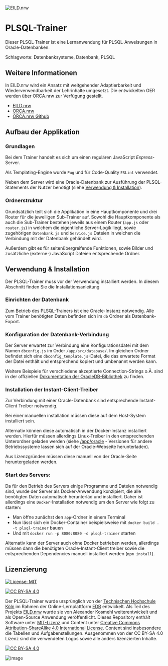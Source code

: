 ![EILD.nrw](app/src/img/Logo-mitSchrift-v2.png)

# PLSQL-Trainer

Dieser PLSQL-Trainer ist eine Lernanwendung für PLSQL-Anweisungen in Oracle-Datenbanken. 

Schlagworte: Datenbanksysteme, Datenbank, PLSQL


## Weitere Informationen
In EILD.nrw wird ein Ansatz mit weitgehender Adaptierbarkeit und Wiederverwendbarkeit der Lehrinhalte umgesetzt. Die entwickelten OER werden über ORCA.nrw zur Verfügung gestellt.
- [EILD.nrw]
- [ORCA.nrw]
- [ORCA.nrw Github]


## Aufbau der Applikation
### Grundlagen

Bei dem Trainer handelt es sich um einen regulären JavaScript *Express*-Server. 

Als Templating-Engine wurde `Pug` und für Code-Quality `ESLint` verwendet.

Neben dem Server wird eine Oracle-Datenbank zur Ausführung der PLSQL-Statements der Nutzer benötigt (siehe [Verwendung & Installation]).

### Ordnerstruktur

Grundsätzlich teilt sich die Applikation in eine Hauptkomponente und drei Router für die jeweiligen Sub-Trainer auf. 
Sowohl die Hauptkomponente als auch die Sub-Trainer bestehen jeweils aus einem Router (`app.js` oder `router.js`) in welchem die eigentliche Server-Logik liegt, sowie zugehörigen `Datenbank.js` und `Service.js` Dateien in welchen die Verbindung mit der Datenbank gehändelt wird.

Außerdem gibt es für seitenübergreifende Funktionen, sowie Bilder und zusätzliche (externe-) JavaScript Dateien entsprechende Ordner.


## Verwendung & Installation

Der PLSQL-Trainer muss vor der Verwendung installiert werden. In diesem Abschnitt finden Sie die Installationsanleitung

### Einrichten der Datenbank

Zum Betrieb des PLSQL-Trainers ist eine Oracle-Instanz notwendig. 
Alle vom Trainer benötigten Daten befinden sich im `db` Ordner als Datenbank-Export.

### Konfiguration der Datenbank-Verbindung

Der Server erwartet zur Verbindung eine Konfigurationsdatei mit dem Namen `dbconfig.js` im Order `/app/src/database/`.
Im gleichen Ordner befindet sich eine `dbconfig_template.js`-Datei, die das erwartete Format der Datei enthält und entsprechend kopiert und umbenannt werden kann.

Weitere Beispiele für verschiedene akzeptierte Connection-Strings o.Ä. sind in der offiziellen [Dokumentation der OracleDB-Bibliothek] zu finden.

### Installation der Instant-Client-Treiber

Zur Verbindung mit einer Oracle-Datenbank sind entsprechende Instant-Client Treiber notwendig. 

Bei einer manuellen installation müssen diese auf dem Host-System installiert sein. 

Alternativ können diese automatisch in der Docker-Instanz installiert werden. Hierfür müssen allerdings Linux-Treiber in den entsprechenden Unterordner geladen werden (siehe [/app/oracle] - Versionen für andere Betriebssysteme lassen sich auf der Oracle-Webseite herunterladen).

Aus Lizenzgründen müssen diese manuell von der Oracle-Seite heruntergeladen werden.

### Start des Servers: 

Da für den Betrieb des Servers einige Programme und Dateien notwendig sind, wurde der Server als Docker-Anwendung konzipiert, die alle benötigten Daten automatisch herunterläd und installiert. Daher ist allerdings eine `Docker`-Installation notwendig um den Server wie folgt zu starten:

- Man öffne zunächst den `app`-Ordner in einem Terminal
- Nun lässt sich ein Docker-Container beispielsweise mit `docker build . -t plsql-trainer` bauen
- Und mit `docker run -p 8080:8080 -d plsql-trainer` starten

Alternativ kann der Server auch ohne Docker betrieben werden, allerdings müssen dann die benötigten Oracle-Instant-Client treiber sowie die entsprechenden Dependencies manuell installiert werden (`npm install`).




## Lizenzierung
[![License: MIT][MIT-shield]][MIT]

[![CC BY-SA 4.0][cc-by-sa-shield]][cc-by-sa]

Der PLSQL-Trainer wurde ursprünglich von der [Technischen Hochschule Köln][TH Köln] im Rahmen der Online-Lernplattform [EDB] entwickelt. Als Teil des Projekts [EILD.nrw] wurde sie von Alexander Kosmehl weiterentwickelt und als Open-Source Anwendung veröffentlicht. Dieses Repository enthält Software unter [MIT-Lizenz][MIT] und Content unter [Creative Commons Attribution-ShareAlike 4.0 International License][cc-by-sa]. Content sind insbesondere die Tabellen und Aufgabenstellungen. Ausgenommen von der CC BY-SA 4.0 Lizenz sind die verwendeten Logos sowie alle anders lizenzierten Inhalte.



[![CC BY-SA 4.0][cc-by-sa-image]][cc-by-sa]

![image](https://user-images.githubusercontent.com/73349129/233968870-b61f0850-e7c2-489f-a597-53e030794b22.png)



[MIT]: https://github.com/orca-nrw/plsql-trainer/blob/master/LICENSE
[MIT-shield]: https://img.shields.io/badge/License-MIT-yellow.svg
[cc-by-sa]: http://creativecommons.org/licenses/by-sa/4.0/
[cc-by-sa-image]: https://licensebuttons.net/l/by-sa/4.0/88x31.png
[cc-by-sa-shield]: https://img.shields.io/badge/License-CC%20BY--SA%204.0-lightgrey.svg
[/app/oracle]: https://github.com/orca-nrw/plsql-trainer/blob/main/app/oracle/oracle.md
[Verwendung & Installation]: #verwendung--installation
[Dokumentation der OracleDB-Bibliothek]: https://oracle.github.io/node-oracledb/doc/api.html#-151-connection-strings
[TH Köln]: https://www.th-koeln.de/
[EDB]: https://edb2.gm.th-koeln.de/index/
[BTree Animate GH Pages]: https://eild-nrw.github.io/btree-animate/
[EILD.nrw]: https://www.eild.nrw/
[EILD.nrw GitHub]: https://github.com/EILD-nrw
[ORCA.nrw]: https://www.orca.nrw/
[ORCA.nrw Github]: https://github.com/orca-nrw
